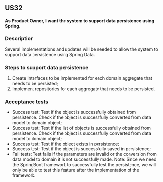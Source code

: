 ## US32
#### As Product Owner, I want the system to support data persistence using Spring.

### Description
Several implementations and updates will be needed to allow the system to support data persistence using Spring Data.

### Steps to support data persistence
1. Create Interfaces to be implemented for each domain aggregate that needs to be persisted;
2. Implement repositories for each aggregate that needs to be persisted.

### Acceptance tests
- Success test: Test if the object is successfully obtained from persistence. Check if the object is successfully converted from data model to domain object;
- Success test: Test if the list of objects is successfully obtained from persistence. Check if the object is successfully converted from data model to domain object;
- Success test: Test if the object exists in persistence;
- Success test: Test if the object is successfully saved in persistence;
- Fail tests: Test fails if the parameters are invalid or the conversion from data model to domain it is not successfully made.
Note: Since we need the SpringBoot framework to successfully test the persistence, we will only be able to test this feature after the implementation of the framework.
